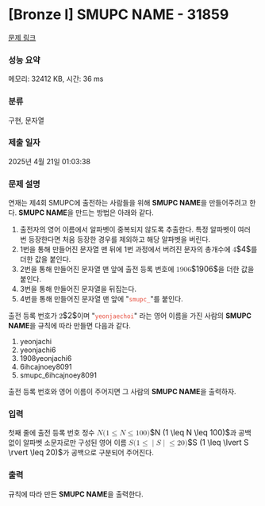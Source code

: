 # [Bronze I] SMUPC NAME - 31859 

[문제 링크](https://www.acmicpc.net/problem/31859) 

### 성능 요약

메모리: 32412 KB, 시간: 36 ms

### 분류

구현, 문자열

### 제출 일자

2025년 4월 21일 01:03:38

### 문제 설명

<p>연재는 제4회 SMUPC에 출전하는 사람들을 위해 <strong>SMUPC NAME</strong>을 만들어주려고 한다. <strong>SMUPC NAME</strong>을 만드는 방법은 아래와 같다.</p>

<ol>
	<li>출전자의 영어 이름에서 알파벳이 중복되지 않도록 추출한다. 특정 알파벳이 여러 번 등장한다면 처음 등장한 경우를 제외하고 해당 알파벳을 버린다.</li>
	<li>1번을 통해 만들어진 문자열 맨 뒤에 1번 과정에서 버려진 문자의 총개수에 <mjx-container class="MathJax" jax="CHTML" style="font-size: 109%; position: relative;"><mjx-math class="MJX-TEX" aria-hidden="true"><mjx-mn class="mjx-n"><mjx-c class="mjx-c34"></mjx-c></mjx-mn></mjx-math><mjx-assistive-mml unselectable="on" display="inline"><math xmlns="http://www.w3.org/1998/Math/MathML"><mn>4</mn></math></mjx-assistive-mml><span aria-hidden="true" class="no-mathjax mjx-copytext">$4$</span></mjx-container>를 더한 값을 붙인다.</li>
	<li>2번을 통해 만들어진 문자열 맨 앞에 출전 등록 번호에 <mjx-container class="MathJax" jax="CHTML" style="font-size: 109%; position: relative;"><mjx-math class="MJX-TEX" aria-hidden="true"><mjx-mn class="mjx-n"><mjx-c class="mjx-c31"></mjx-c><mjx-c class="mjx-c39"></mjx-c><mjx-c class="mjx-c30"></mjx-c><mjx-c class="mjx-c36"></mjx-c></mjx-mn></mjx-math><mjx-assistive-mml unselectable="on" display="inline"><math xmlns="http://www.w3.org/1998/Math/MathML"><mn>1906</mn></math></mjx-assistive-mml><span aria-hidden="true" class="no-mathjax mjx-copytext">$1906$</span></mjx-container>을 더한 값을 붙인다.</li>
	<li>3번을 통해 만들어진 문자열을 뒤집는다.</li>
	<li>4번을 통해 만들어진 문자열 맨 앞에 "<code><span style="color:#e74c3c;">smupc_</span></code>"를 붙인다.</li>
</ol>

<p>출전 등록 번호가 <mjx-container class="MathJax" jax="CHTML" style="font-size: 109%; position: relative;"><mjx-math class="MJX-TEX" aria-hidden="true"><mjx-mn class="mjx-n"><mjx-c class="mjx-c32"></mjx-c></mjx-mn></mjx-math><mjx-assistive-mml unselectable="on" display="inline"><math xmlns="http://www.w3.org/1998/Math/MathML"><mn>2</mn></math></mjx-assistive-mml><span aria-hidden="true" class="no-mathjax mjx-copytext">$2$</span></mjx-container>이며 "<span style="color:#e74c3c;"><code>yeonjaechoi</code></span>" 라는 영어 이름을 가진 사람의 <strong>SMUPC NAME</strong>을 규칙에 따라 만들면 다음과 같다.</p>

<ol>
	<li>yeonjachi</li>
	<li>yeonjachi6</li>
	<li>1908yeonjachi6</li>
	<li>6ihcajnoey8091</li>
	<li>smupc_6ihcajnoey8091</li>
</ol>

<p>출전 등록 번호와 영어 이름이 주어지면 그 사람의 <strong>SMUPC NAME</strong>을 출력하자.</p>

### 입력 

 <p>첫째 줄에 출전 등록 번호 정수 <mjx-container class="MathJax" jax="CHTML" style="font-size: 109%; position: relative;"><mjx-math class="MJX-TEX" aria-hidden="true"><mjx-mi class="mjx-i"><mjx-c class="mjx-c1D441 TEX-I"></mjx-c></mjx-mi><mjx-mo class="mjx-n"><mjx-c class="mjx-c28"></mjx-c></mjx-mo><mjx-mn class="mjx-n"><mjx-c class="mjx-c31"></mjx-c></mjx-mn><mjx-mo class="mjx-n" space="4"><mjx-c class="mjx-c2264"></mjx-c></mjx-mo><mjx-mi class="mjx-i" space="4"><mjx-c class="mjx-c1D441 TEX-I"></mjx-c></mjx-mi><mjx-mo class="mjx-n" space="4"><mjx-c class="mjx-c2264"></mjx-c></mjx-mo><mjx-mn class="mjx-n" space="4"><mjx-c class="mjx-c31"></mjx-c><mjx-c class="mjx-c30"></mjx-c><mjx-c class="mjx-c30"></mjx-c></mjx-mn><mjx-mo class="mjx-n"><mjx-c class="mjx-c29"></mjx-c></mjx-mo></mjx-math><mjx-assistive-mml unselectable="on" display="inline"><math xmlns="http://www.w3.org/1998/Math/MathML"><mi>N</mi><mo stretchy="false">(</mo><mn>1</mn><mo>≤</mo><mi>N</mi><mo>≤</mo><mn>100</mn><mo stretchy="false">)</mo></math></mjx-assistive-mml><span aria-hidden="true" class="no-mathjax mjx-copytext">$N (1 \leq N \leq 100)$</span></mjx-container>과 공백 없이 알파벳 소문자로만 구성된 영어 이름 <mjx-container class="MathJax" jax="CHTML" style="font-size: 109%; position: relative;"><mjx-math class="MJX-TEX" aria-hidden="true"><mjx-mi class="mjx-i"><mjx-c class="mjx-c1D446 TEX-I"></mjx-c></mjx-mi><mjx-mo class="mjx-n"><mjx-c class="mjx-c28"></mjx-c></mjx-mo><mjx-mn class="mjx-n"><mjx-c class="mjx-c31"></mjx-c></mjx-mn><mjx-mo class="mjx-n" space="4"><mjx-c class="mjx-c2264"></mjx-c></mjx-mo><mjx-mo class="mjx-n" space="4"><mjx-c class="mjx-c7C"></mjx-c></mjx-mo><mjx-mi class="mjx-i"><mjx-c class="mjx-c1D446 TEX-I"></mjx-c></mjx-mi><mjx-mo class="mjx-n"><mjx-c class="mjx-c7C"></mjx-c></mjx-mo><mjx-mo class="mjx-n" space="4"><mjx-c class="mjx-c2264"></mjx-c></mjx-mo><mjx-mn class="mjx-n" space="4"><mjx-c class="mjx-c32"></mjx-c><mjx-c class="mjx-c30"></mjx-c></mjx-mn><mjx-mo class="mjx-n"><mjx-c class="mjx-c29"></mjx-c></mjx-mo></mjx-math><mjx-assistive-mml unselectable="on" display="inline"><math xmlns="http://www.w3.org/1998/Math/MathML"><mi>S</mi><mo stretchy="false">(</mo><mn>1</mn><mo>≤</mo><mo data-mjx-texclass="OPEN" fence="false" stretchy="false">|</mo><mi>S</mi><mo data-mjx-texclass="CLOSE" fence="false" stretchy="false">|</mo><mo>≤</mo><mn>20</mn><mo stretchy="false">)</mo></math></mjx-assistive-mml><span aria-hidden="true" class="no-mathjax mjx-copytext">$S (1 \leq \lvert S \rvert \leq 20)$</span></mjx-container>가 공백으로 구분되어 주어진다.</p>

### 출력 

 <p>규칙에 따라 만든 <strong>SMUPC NAME</strong>을 출력한다.</p>

